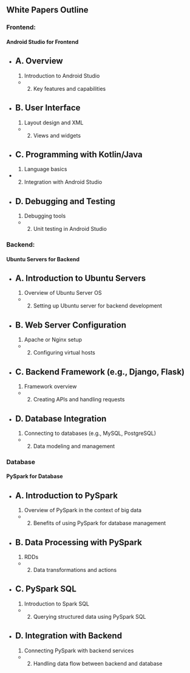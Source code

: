 ## White Papers Outline

### Frontend:

#### Android Studio for Frontend

- A. Overview
  -
    1. Introduction to Android Studio
  -
    2. Key features and capabilities
- B. User Interface
  -
    1. Layout design and XML
  -
    2. Views and widgets
- C. Programming with Kotlin/Java
  -
    1. Language basics
-
  2. Integration with Android Studio
- D. Debugging and Testing
  -
    1. Debugging tools
  -
    2. Unit testing in Android Studio

### Backend:

#### Ubuntu Servers for Backend

- A. Introduction to Ubuntu Servers
  -
    1. Overview of Ubuntu Server OS
  -
    2. Setting up Ubuntu server for backend development
- B. Web Server Configuration
  -
    1. Apache or Nginx setup
  -
    2. Configuring virtual hosts
- C. Backend Framework (e.g., Django, Flask)
  -
    1. Framework overview
  -
    2. Creating APIs and handling requests
- D. Database Integration
  -
    1. Connecting to databases (e.g., MySQL, PostgreSQL)
  -
    2. Data modeling and management

### Database

#### PySpark for Database

- A. Introduction to PySpark
  -
    1. Overview of PySpark in the context of big data
  -
    2. Benefits of using PySpark for database management
- B. Data Processing with PySpark
  -
    1. RDDs
  -
    2. Data transformations and actions
- C. PySpark SQL
  -
    1. Introduction to Spark SQL
  -
    2. Querying structured data using PySpark SQL
- D. Integration with Backend
  -
    1. Connecting PySpark with backend services
  -
    2. Handling data flow between backend and database
